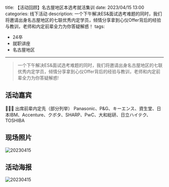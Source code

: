 title: 【活动回顾】名古屋地区本选考就活集训
date: 2023/04/15 13:00
categories: 线下活动
description: 一个下午解决ES&面试选考难题的同时，我们将邀请出身名古屋地区的七联优秀内定学员，倾情分享拿到心仪Offer背后的经验与教训，老师和内定前辈全力为你答疑解惑！
tags:
- 24卒
- 就职讲座
- 名古屋地区

---

> 一个下午解决ES&面试选考难题的同时，我们将邀请出身名古屋地区的七联优秀内定学员，倾情分享拿到心仪Offer背后的经验与教训，老师和内定前辈全力为你答疑解惑!

## 活动嘉宾
🧑‍🤝‍🧑 出席前辈内定先（部分列举）
Panasonic、P&G、キーエンス、資生堂、日本IBM、Accenture、クボタ、SHARP、PwC、大和総研、日立ハイテク、TOSHIBA

## 现场照片
![20230415](https://qilian-tokyo.github.io/img/20230416/1.jpg)

## 活动海报
![20230415](https://qilian-tokyo.github.io/img/20230416/0.png)
